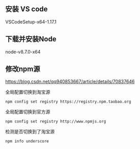 ## 安装 VS code
VSCodeSetup-x64-1.17.1

## 下载并安装Node
node-v8.7.0-x64

## 修改npm源
https://blog.csdn.net/qq940853667/article/details/70837646

全局配置切换到淘宝源
```
npm config set registry https://registry.npm.taobao.org
```

全局配置切换到官方源
```
npm config set registry http://www.npmjs.org
```

检测是否切换到了淘宝源
```
npm info underscore
```


